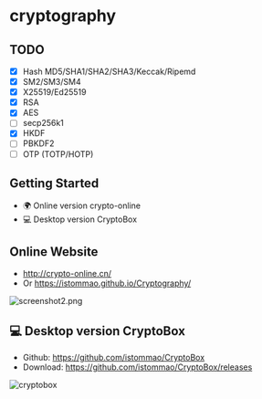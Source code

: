 # cryptography

## TODO

- [x] Hash MD5/SHA1/SHA2/SHA3/Keccak/Ripemd
- [x] SM2/SM3/SM4
- [x] X25519/Ed25519
- [x] RSA
- [x] AES
- [ ] secp256k1
- [x] HKDF
- [ ] PBKDF2
- [ ] OTP (TOTP/HOTP)

## Getting Started

- 🌍 Online version crypto-online
- 💻 Desktop version CryptoBox

## Online Website

- http://crypto-online.cn/
- Or https://istommao.github.io/Cryptography/

![screenshot2.png](screenshot2.png)

## 💻 Desktop version CryptoBox

- Github: https://github.com/istommao/CryptoBox
- Download: https://github.com/istommao/CryptoBox/releases

![cryptobox](https://github.com/istommao/CryptoBox/raw/main/screenshot.png)
